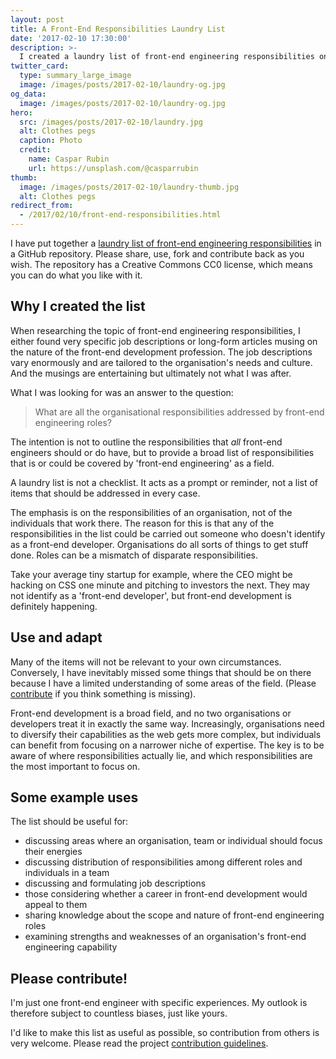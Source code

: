 ```yaml
---
layout: post
title: A Front-End Responsibilities Laundry List
date: '2017-02-10 17:30:00'
description: >-
  I created a laundry list of front-end engineering responsibilities on GitHub that can be used as a prompt for discussions around how your organisation or team does front-end development.
twitter_card:
  type: summary_large_image
  image: /images/posts/2017-02-10/laundry-og.jpg
og_data:
  image: /images/posts/2017-02-10/laundry-og.jpg
hero:
  src: /images/posts/2017-02-10/laundry.jpg
  alt: Clothes pegs
  caption: Photo
  credit:
    name: Caspar Rubin
    url: https://unsplash.com/@casparrubin
thumb:
  image: /images/posts/2017-02-10/laundry-thumb.jpg
  alt: Clothes pegs
redirect_from:
  - /2017/02/10/front-end-responsibilities.html
---
```


I have put together a [laundry list of front-end engineering responsibilities][1] in a GitHub repository. Please share, use, fork and contribute back as you wish. The repository has a Creative Commons CC0 license, which means you can do what you like with it.

## Why I created the list

When researching the topic of front-end engineering responsibilities, I either found very specific job descriptions or long-form articles musing on the nature of the front-end development profession. The job descriptions vary enormously and are tailored to the organisation's needs and culture. And the musings are entertaining but ultimately not what I was after.

What I was looking for was an answer to the question:

> What are all the organisational responsibilities addressed by front-end engineering roles?

The intention is not to outline the responsibilities that *all* front-end engineers should or do have, but to provide a broad list of responsibilities  that is or could be covered by 'front-end engineering' as a field.

A laundry list is not a checklist. It acts as a prompt or reminder, not a list of items that should be addressed in every case.

The emphasis is on the responsibilities of an organisation, not of the individuals that work there. The reason for this is that any of the responsibilities in the list could be carried out someone who doesn't identify as a front-end developer. Organisations do all sorts of things to get stuff done. Roles can be a mismatch of disparate responsibilities.

Take your average tiny startup for example, where the CEO might be hacking on CSS one minute and pitching to investors the next. They may not identify as a 'front-end developer', but front-end development is definitely happening.

## Use and adapt

Many of the items will not be relevant to your own circumstances. Conversely, I have inevitably missed some things that should be on there because I have a limited understanding of some areas of the field. (Please [contribute][2] if you think something is missing).

Front-end development is a broad field, and no two organisations or developers treat it in exactly the same way. Increasingly, organisations need to diversify their capabilities as the web gets more complex, but individuals can benefit from focusing on a narrower niche of expertise. The key is to be aware of where responsibilities actually lie, and which responsibilities are the most important to focus on.

## Some example uses

The list should be useful for:

* discussing areas where an organisation, team or individual should focus their energies
* discussing distribution of responsibilities among different roles and individuals in a team
* discussing and formulating job descriptions
* those considering whether a career in front-end development would appeal to them
* sharing knowledge about the scope and nature of front-end engineering roles
* examining strengths and weaknesses of an organisation's front-end engineering capability

## Please contribute!

I'm just one front-end engineer with specific experiences. My outlook is therefore subject to countless biases, just like yours.

I'd like to make this list as useful as possible, so contribution from others is very welcome. Please read the project [contribution guidelines][2].

[1]: https://github.com/froots/front-end-responsibilities
[2]: https://github.com/froots/front-end-responsibilities/blob/master/CONTRIBUTING.md
